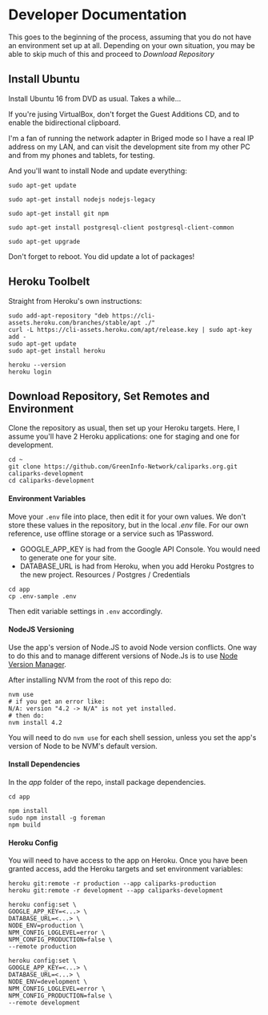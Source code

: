 # Developer Documentation

This goes to the beginning of the process, assuming that you do not have an environment set up at all. Depending on your own situation, you may be able to skip much of this and proceed to *Download Repository*


## Install Ubuntu

Install Ubuntu 16 from DVD as usual. Takes a while...

If you're jusing VirtualBox, don't forget the Guest Additions CD, and to enable the bidirectional clipboard.

I'm a fan of running the network adapter in Briged mode so I have a real IP address on my LAN, and can visit the development site from my other PC and from my phones and tablets, for testing.

And you'll want to install Node and update everything:

```
sudo apt-get update

sudo apt-get install nodejs nodejs-legacy

sudo apt-get install git npm

sudo apt-get install postgresql-client postgresql-client-common

sudo apt-get upgrade

```

Don't forget to reboot. You did update a lot of packages!


## Heroku Toolbelt

Straight from Heroku's own instructions:
```
sudo add-apt-repository "deb https://cli-assets.heroku.com/branches/stable/apt ./"
curl -L https://cli-assets.heroku.com/apt/release.key | sudo apt-key add -
sudo apt-get update
sudo apt-get install heroku

heroku --version
heroku login
```


## Download Repository, Set Remotes and Environment

Clone the repository as usual, then set up your Heroku targets. Here, I assume you'll have 2 Heroku applications: one for staging and one for development.

```
cd ~
git clone https://github.com/GreenInfo-Network/caliparks.org.git caliparks-development
cd caliparks-development
```

#### Environment Variables
Move your `.env` file into place, then edit it for your own values. We don't store these values in the repository, but in the local *.env* file. For our own reference, use offline storage or a service such as 1Password.
* GOOGLE_APP_KEY is had from the Google API Console. You would need to generate one for your site.
* DATABASE_URL is had from Heroku, when you add Heroku Postgres to the new project. Resources / Postgres / Credentials

```
cd app
cp .env-sample .env
```

Then edit variable settings in `.env` accordingly.

#### NodeJS Versioning
Use the app's version of Node.JS to avoid Node version conflicts. One way to do this and to manage different versions of Node.Js is to use [Node Version Manager](https://github.com/creationix/nvm).

After installing NVM from the root of this repo do:

```
nvm use
# if you get an error like:
N/A: version "4.2 -> N/A" is not yet installed.
# then do:
nvm install 4.2
```

You will need to do `nvm use` for each shell session, unless you set the app's version of Node to be NVM's default version.

#### Install Dependencies
In the *app* folder of the repo, install package dependencies.

```
cd app

npm install
sudo npm install -g foreman
npm build
```
#### Heroku Config

You will need to have access to the app on Heroku. Once you have been granted access, add the Heroku targets and set environment variables:

```
heroku git:remote -r production --app caliparks-production
heroku git:remote -r development --app caliparks-development

heroku config:set \
GOOGLE_APP_KEY=<...> \
DATABASE_URL=<...> \
NODE_ENV=production \
NPM_CONFIG_LOGLEVEL=error \
NPM_CONFIG_PRODUCTION=false \
--remote production

heroku config:set \
GOOGLE_APP_KEY=<...> \
DATABASE_URL=<...> \
NODE_ENV=development \
NPM_CONFIG_LOGLEVEL=error \
NPM_CONFIG_PRODUCTION=false \
--remote development
```
